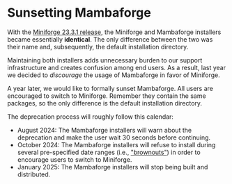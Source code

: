 # Sunsetting Mambaforge

With the [Miniforge 23.3.1 release](https://github.com/conda-forge/miniforge/releases/tag/23.3.1-0),
the Miniforge and Mambaforge installers became essentially **identical**. The only difference
between the two was their name and, subsequently, the default installation directory.

Maintaining both installers adds unnecessary burden to our support infrastructure and creates
confusion among end users. As a result, last year we decided to _discourage_ the usage of
Mambaforge in favor of Miniforge.

A year later, we would like to formally sunset Mambaforge. All users are encouraged to switch to
Miniforge. Remember they contain the same packages, so the only difference is the default
installation directory.

The deprecation process will roughly follow this calendar:

- August 2024: The Mambaforge installers will warn about the deprecation and make the user wait 30
  seconds before continuing.
- October 2024: The Mambaforge installers will refuse to install during several pre-specified date ranges (i.e., ["brownouts"](<https://en.wikipedia.org/wiki/Brownout_(software_engineering)>)) in order to encourage users to switch to Miniforge.
- January 2025: The Mambaforge installers will stop being built and distributed.
